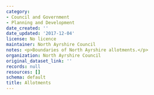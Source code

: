 ```yaml
---
category:
- Council and Government
- Planning and Development
date_created: ''
date_updated: '2017-12-04'
license: No licence
maintainer: North Ayrshire Council
notes: <p>Boundaries of North Ayrshire allotments.</p>
organization: North Ayrshire Council
original_dataset_link: ''
records: null
resources: []
schema: default
title: Allotments
---
```


